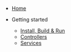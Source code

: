 - [Home](/home.md)

- Getting started

  - [Install, Build & Run](/getting-started/install.md)
  - [Controllers](/getting-started/controllers.md)
  - [Services](/getting-started/services.md)

